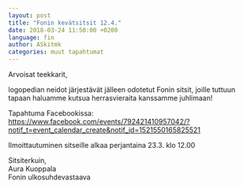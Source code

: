 ```yaml
---
layout: post
title: "Fonin kevätsitsit 12.4."
date: 2018-03-24 11:50:00 +0200
language: fin
author: ASkitmk
categories: muut tapahtumat
---
```

Arvoisat teekkarit,

logopedian neidot järjestävät jälleen odotetut Fonin sitsit, joille tuttuun tapaan haluamme kutsua herrasvieraita kanssamme juhlimaan! 

Tapahtuma Facebookissa: <https://www.facebook.com/events/792421410957042/?notif_t=event_calendar_create&notif_id=1521550165825521>

Ilmoittautuminen sitseille alkaa perjantaina 23.3. klo 12.00

Sitsiterkuin,<br>
Aura Kuoppala<br>
Fonin ulkosuhdevastaava
